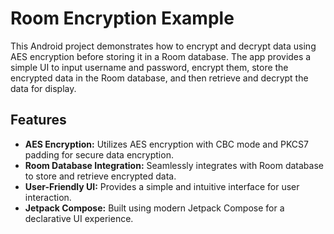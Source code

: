 # Room Encryption Example

This Android project demonstrates how to encrypt and decrypt data using AES encryption before storing it in a Room database. The app provides a simple UI to input username and password, encrypt them, store the encrypted data in the Room database, and then retrieve and decrypt the data for display.

## Features

* **AES Encryption:** Utilizes AES encryption with CBC mode and PKCS7 padding for secure data encryption.
* **Room Database Integration:** Seamlessly integrates with Room database to store and retrieve encrypted data.
* **User-Friendly UI:** Provides a simple and intuitive interface for user interaction.
* **Jetpack Compose:** Built using modern Jetpack Compose for a declarative UI experience.
